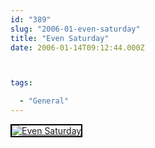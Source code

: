```yaml
---
id: "389"
slug: "2006-01-even-saturday"
title: "Even Saturday"
date: 2006-01-14T09:12:44.000Z



tags:

  - "General"
---
```

<div class="sqs-html-content">
  <div style="float: left; margin-right: 10px; margin-bottom: 10px;"> <a href="http://www.flickr.com/photos/mclazarus/86395905/" title="Even Saturday"><img src="http://static.flickr.com/40/86395905_e76ec307c4_m.jpg" alt="Even Saturday" style="border: solid 2px #000000;" /></a>
</div>
<p><br clear="all" /></p>
</div>

